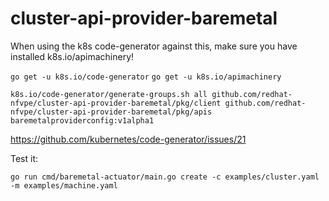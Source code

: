 # cluster-api-provider-baremetal

When using the k8s code-generator against this, make sure you have installed k8s.io/apimachinery!

`go get -u k8s.io/code-generator`
`go get -u k8s.io/apimachinery`

`k8s.io/code-generator/generate-groups.sh all github.com/redhat-nfvpe/cluster-api-provider-baremetal/pkg/client github.com/redhat-nfvpe/cluster-api-provider-baremetal/pkg/apis baremetalproviderconfig:v1alpha1`

https://github.com/kubernetes/code-generator/issues/21

Test it:

`go run cmd/baremetal-actuator/main.go create -c examples/cluster.yaml -m examples/machine.yaml`
